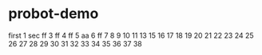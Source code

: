 # probot-demo
first  1
sec ff
3  ff
4 ff
5 aa
6 ff
7
8
9
10
11
13
15
16
17 
18
19
20
21
22
23
24
25
26
27
28
29
30
31
32
33
34
35
36
37
38

